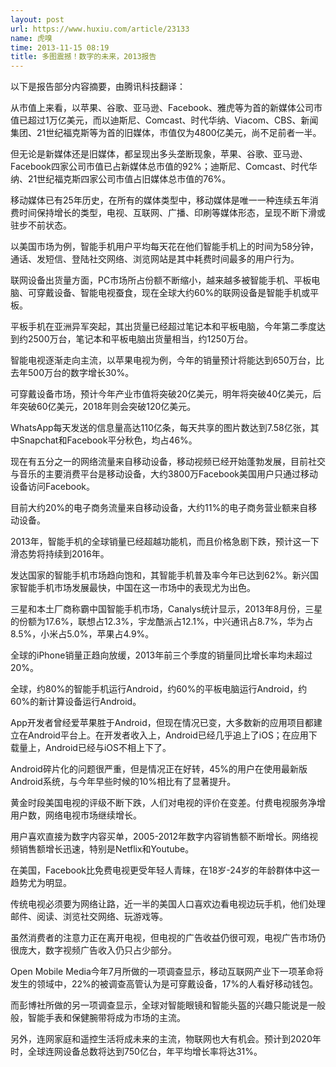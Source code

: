 ```yaml
---
layout: post
url: https://www.huxiu.com/article/23133
name: 虎嗅
time: 2013-11-15 08:19
title: 多图震撼！数字的未来，2013报告
---
```

以下是报告部分内容摘要，由腾讯科技翻译：

从市值上来看，以苹果、谷歌、亚马逊、Facebook、雅虎等为首的新媒体公司市值已超过1万亿美元，而以迪斯尼、Comcast、时代华纳、Viacom、CBS、新闻集团、21世纪福克斯等为首的旧媒体，市值仅为4800亿美元，尚不足前者一半。

但无论是新媒体还是旧媒体，都呈现出多头垄断现象，苹果、谷歌、亚马逊、Facebook四家公司市值已占新媒体总市值的92%；迪斯尼、Comcast、时代华纳、21世纪福克斯四家公司市值占旧媒体总市值的76%。

移动媒体已有25年历史，在所有的媒体类型中，移动媒体是唯一一种连续五年消费时间保持增长的类型，电视、互联网、广播、印刷等媒体形态，呈现不断下滑或驻步不前状态。

以美国市场为例，智能手机用户平均每天花在他们智能手机上的时间为58分钟，通话、发短信、登陆社交网络、浏览网站是其中耗费时间最多的用户行为。

联网设备出货量方面，PC市场所占份额不断缩小，越来越多被智能手机、平板电脑、可穿戴设备、智能电视蚕食，现在全球大约60%的联网设备是智能手机或平板。

平板手机在亚洲异军突起，其出货量已经超过笔记本和平板电脑，今年第二季度达到约2500万台，笔记本和平板电脑出货量相当，约1250万台。

智能电视逐渐走向主流，以苹果电视为例，今年的销量预计将能达到650万台，比去年500万台的数字增长30%。

可穿戴设备市场，预计今年产业市值将突破20亿美元，明年将突破40亿美元，后年突破60亿美元，2018年则会突破120亿美元。

WhatsApp每天发送的信息量高达110亿条，每天共享的图片数达到7.58亿张，其中Snapchat和Facebook平分秋色，均占46%。

现在有五分之一的网络流量来自移动设备，移动视频已经开始蓬勃发展，目前社交与音乐的主要消费平台是移动设备，大约3800万Facebook美国用户只通过移动设备访问Facebook。

目前大约20%的电子商务流量来自移动设备，大约11%的电子商务营业额来自移动设备。

2013年，智能手机的全球销量已经超越功能机，而且价格急剧下跌，预计这一下滑态势将持续到2016年。

发达国家的智能手机市场趋向饱和，其智能手机普及率今年已达到62%。新兴国家智能手机市场发展最快，中国在这一市场中的表现尤为出色。

三星和本土厂商称霸中国智能手机市场，Canalys统计显示，2013年8月份，三星的份额为17.6%，联想占12.3%，宇龙酷派占12.1%，中兴通讯占8.7%，华为占8.5%，小米占5.0%，苹果占4.9%。

全球的iPhone销量正趋向放缓，2013年前三个季度的销量同比增长率均未超过20%。

全球，约80%的智能手机运行Android，约60%的平板电脑运行Android，约60%的新计算设备运行Android。

App开发者曾经爱苹果胜于Android，但现在情况已变，大多数新的应用项目都建立在Android平台上。在开发者收入上，Android已经几乎追上了iOS；在应用下载量上，Android已经与iOS不相上下了。

Android碎片化的问题很严重，但是情况正在好转，45%的用户在使用最新版Android系统，与今年早些时候的10%相比有了显著提升。

黄金时段美国电视的评级不断下跌，人们对电视的评价在变差。付费电视服务净增用户数，网络电视市场继续增长。

用户喜欢直接为数字内容买单，2005-2012年数字内容销售额不断增长。网络视频销售额增长迅速，特别是Netflix和Youtube。

在美国，Facebook比免费电视更受年轻人青睐，在18岁-24岁的年龄群体中这一趋势尤为明显。

传统电视必须要为网络让路，近一半的美国人口喜欢边看电视边玩手机，他们处理邮件、阅读、浏览社交网络、玩游戏等。

虽然消费者的注意力正在离开电视，但电视的广告收益仍很可观，电视广告市场仍很庞大，数字视频广告收入仍只占少部分。

Open Mobile Media今年7月所做的一项调查显示，移动互联网产业下一项革命将发生的领域中，22%的被调查高管认为是可穿戴设备，17%的人看好移动钱包。

而彭博社所做的另一项调查显示，全球对智能眼镜和智能头盔的兴趣只能说是一般般，智能手表和保健腕带将成为市场的主流。

另外，连网家庭和遥控生活将成未来的主流，物联网也大有机会。预计到2020年时，全球连网设备总数将达到750亿台，年平均增长率将达31%。

